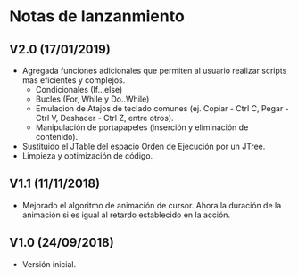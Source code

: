 # Notas de lanzanmiento

## V2.0 (17/01/2019)
* Agregada funciones adicionales que permiten al usuario realizar scripts mas eficientes y complejos.
  * Condicionales (If...else)
  * Bucles (For, While y Do..While)
  * Emulacion de Atajos de teclado comunes (ej. Copiar - Ctrl C, Pegar - Ctrl V, Deshacer - Ctrl Z, entre otros).
  * Manipulación de portapapeles (inserción y eliminación de contenido).
* Sustituido el JTable del espacio Orden de Ejecución por un JTree.
* Limpieza y optimización de código. 
## V1.1 (11/11/2018)
* Mejorado el algoritmo de animación de cursor. Ahora la duración de la animación si es igual al retardo establecido en la acción.
## V1.0 (24/09/2018)
* Versión inicial.
